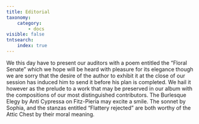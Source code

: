 ```yaml
---
title: Editorial
taxonomy:
    category:
        - docs
visible: false
tntsearch:
    index: true
---
```


We this day have to present our auditors with a poem entitled the “Floral Senate” which we hope will be heard with pleasure for its elegance though we are sorry that the desire of the author to exhibit it at the close of our session has induced him to send it before his plan is completed. We hail it however as the prelude to a work that may be preserved in our album with the compositions of our most distinguished contributors. The Burlesque Elegy by Anti Cypressa on Fitz-Pieria may excite a smile. The sonnet by Sophia, and the stanzas entitled “Flattery rejected” are both worthy of the Attic Chest by their moral meaning.